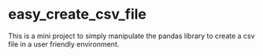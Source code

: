 # easy_create_csv_file
This is a mini project to simply manipulate the pandas library to create a csv file in a user friendly environment.
